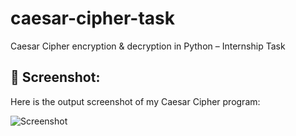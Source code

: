 # caesar-cipher-task
Caesar Cipher encryption &amp; decryption in Python – Internship Task

## 📸 Screenshot:

Here is the output screenshot of my Caesar Cipher program:

![Screenshot](./8c246af0-cce8-40b8-9d99-902748e680bd.png)

